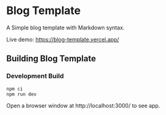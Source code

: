 # Blog Template

A Simple blog template with Markdown syntax.

Live demo: https://blog-template.vercel.app/

## Building Blog Template

### Development Build

```shell
npm ci
npm run dev
```

Open a browser window at http://localhost:3000/ to see app.

